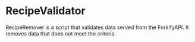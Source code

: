 # RecipeValidator
RecipeRemover is a script that validates data served from the ForkifyAPI.
It removes data that does not meet the criteria.